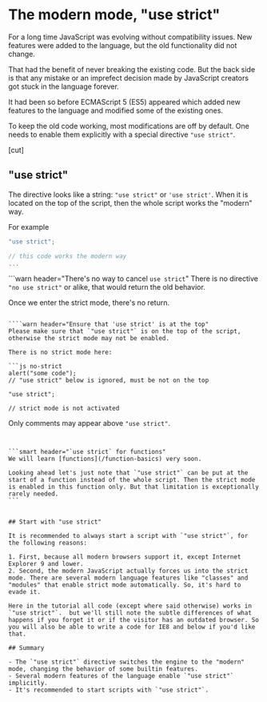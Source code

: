 # The modern mode, "use strict"

For a long time JavaScript was evolving without compatibility issues. New features were added to the language, but the old functionality did not change.

That had the benefit of never breaking the existing code. But the back side is that any mistake or an imprefect decision made by JavaScript creators got stuck in the language forever.

It had been so before ECMAScript 5 (ES5) appeared which added new features to the language and modified some of the existing ones.

To keep the old code working, most modifications are off by default. One needs to enable them explicitly with a special directive `"use strict"`.

[cut]

## "use strict"

The directive looks like a string: `"use strict"` or `'use strict'`. When it is located on the top of the script, then the whole script works the "modern" way.

For example

```js
"use strict";

// this code works the modern way
...
```

```warn header="There's no way to cancel `use strict`"
There is no directive `"no use strict"` or alike, that would return the old behavior.

Once we enter the strict mode, there's no return.
```

````warn header="Ensure that 'use strict' is at the top"
Please make sure that `"use strict"` is on the top of the script, otherwise the strict mode may not be enabled.

There is no strict mode here:

```js no-strict
alert("some code");
// "use strict" below is ignored, must be not on the top

"use strict";

// strict mode is not activated
```

Only comments may appear above `"use strict"`.
````


```smart header="`use strict` for functions"
We will learn [functions](/function-basics) very soon. 

Looking ahead let's just note that `"use strict"` can be put at the start of a function instead of the whole script. Then the strict mode is enabled in this function only. But that limitation is exceptionally rarely needed.
```


## Start with "use strict"

It is recommended to always start a script with `"use strict"`, for the following reasons:

1. First, because all modern browsers support it, except Internet Explorer 9 and lower.
2. Second, the modern JavaScript actually forces us into the strict mode. There are several modern language features like "classes" and "modules" that enable strict mode automatically. So, it's hard to evade it.

Here in the tutorial all code (except where said otherwise) works in `"use strict"`.  but we'll still note the subtle differences of what happens if you forget it or if the visitor has an outdated browser. So you will also be able to write a code for IE8 and below if you'd like that.

## Summary

- The `"use strict"` directive switches the engine to the "modern" mode, changing the behavior of some builtin features.
- Several modern features of the language enable `"use strict"` implicitly.
- It's recommended to start scripts with `"use strict"`.
